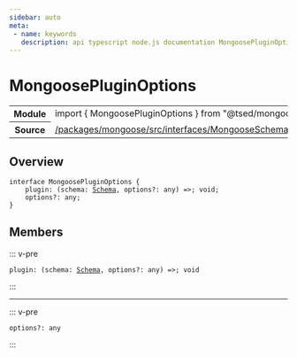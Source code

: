 ```yaml
---
sidebar: auto
meta:
 - name: keywords
   description: api typescript node.js documentation MongoosePluginOptions interface
---
```

# MongoosePluginOptions <Badge text="Interface" type="interface"/>
<!-- Summary -->
<section class="symbol-info"><table class="is-full-width"><tbody><tr><th>Module</th><td><div class="lang-typescript"><span class="token keyword">import</span> { MongoosePluginOptions }&nbsp;<span class="token keyword">from</span>&nbsp;<span class="token string">"@tsed/mongoose"</span></div></td></tr><tr><th>Source</th><td><a href="https://github.com/TypedProject/ts-express-decorators/blob/v5.4.0/packages/mongoose/src/interfaces/MongooseSchemaOptions.ts#L0-L0">/packages/mongoose/src/interfaces/MongooseSchemaOptions.ts</a></td></tr></tbody></table></section>

<!-- Overview -->
## Overview


<pre><code class="typescript-lang "><span class="token keyword">interface</span> MongoosePluginOptions <span class="token punctuation">{</span>
    plugin<span class="token punctuation">:</span> <span class="token punctuation">(</span>schema<span class="token punctuation">:</span> <a href="/api/mongoose/decorators/Schema.html"><span class="token">Schema</span></a><span class="token punctuation">,</span> options?<span class="token punctuation">:</span> <span class="token keyword">any</span><span class="token punctuation">)</span> =&gt<span class="token punctuation">;</span> <span class="token keyword">void</span><span class="token punctuation">;</span>
    options?<span class="token punctuation">:</span> <span class="token keyword">any</span><span class="token punctuation">;</span>
<span class="token punctuation">}</span></code></pre>



<!-- Members -->




## Members


::: v-pre

<div class="method-overview">
<pre><code class="typescript-lang ">plugin<span class="token punctuation">:</span> <span class="token punctuation">(</span>schema<span class="token punctuation">:</span> <a href="/api/mongoose/decorators/Schema.html"><span class="token">Schema</span></a><span class="token punctuation">,</span> options?<span class="token punctuation">:</span> <span class="token keyword">any</span><span class="token punctuation">)</span> =&gt<span class="token punctuation">;</span> <span class="token keyword">void</span></code></pre>

</div>



:::



***



::: v-pre

<div class="method-overview">
<pre><code class="typescript-lang ">options?<span class="token punctuation">:</span> <span class="token keyword">any</span></code></pre>

</div>



:::